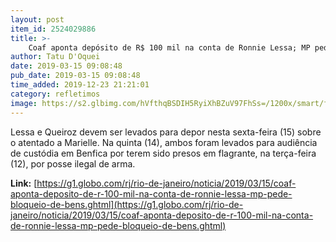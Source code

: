 ```yaml
---
layout: post
item_id: 2524029886
title: >-
    Coaf aponta depósito de R$ 100 mil na conta de Ronnie Lessa; MP pede bloqueio de bens
author: Tatu D'Oquei
date: 2019-03-15 09:08:48
pub_date: 2019-03-15 09:08:48
time_added: 2019-12-23 21:21:01
category: refletimos
image: https://s2.glbimg.com/hVfthqBSDIH5RyiXhBZuV97FhSs=/1200x/smart/filters:cover():strip_icc()/s03.video.glbimg.com/x720/7456834.jpg
---
```


Lessa e Queiroz devem ser levados para depor nesta sexta-feira (15) sobre o atentado a Marielle. Na quinta (14), ambos foram levados para audiência de custódia em Benfica por terem sido presos em flagrante, na terça-feira (12), por posse ilegal de arma.

**Link:** [https://g1.globo.com/rj/rio-de-janeiro/noticia/2019/03/15/coaf-aponta-deposito-de-r-100-mil-na-conta-de-ronnie-lessa-mp-pede-bloqueio-de-bens.ghtml](https://g1.globo.com/rj/rio-de-janeiro/noticia/2019/03/15/coaf-aponta-deposito-de-r-100-mil-na-conta-de-ronnie-lessa-mp-pede-bloqueio-de-bens.ghtml)

